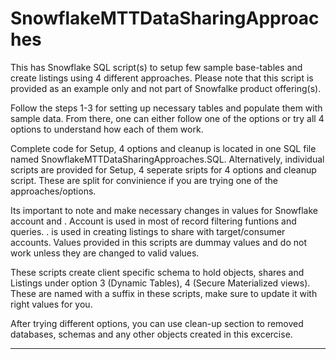 # SnowflakeMTTDataSharingApproaches
This has Snowflake SQL script(s) to setup few sample base-tables and create listings using 4 different approaches.
Please note that this script is provided as an example only and not part of Snowfalke product offering(s).

Follow the steps 1-3 for setting up necessary tables and populate them with sample data.
From there, one can either follow one of the options or try all 4  options to understand how each of them work.

Complete code for Setup, 4 options and cleanup is located in one SQL file named SnowflakeMTTDataSharingApproaches.SQL.
Alternatively, individual scripts are provided for Setup, 4 seperate sripts for 4 options and cleanup script. 
These are split for convinience if you are trying one of the approaches/options.

Its important to note and make necessary changes in values for Snowflake account <Idenfier>  and <Orgname>.<AccountName>
Account <Idenfier> is used in most of record filtering funtions and queries.
<Orgname>.<AccountName> is used in creating listings to share with target/consumer accounts.
Values provided in this scripts are dummay values and do not work unless they are changed to valid values.

These scripts create client specific schema to hold objects, shares and Listings under option 3 (Dynamic Tables), 4 (Secure Materialized views).
These are named with a suffix <CLIENTX> in these scripts, make sure to update it with right values for you.

After trying different options, you can use clean-up section to removed databases, schemas and any other objects created in this excercise.

--------------------------------
